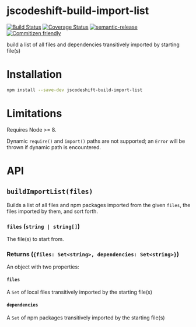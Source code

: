 # jscodeshift-build-import-list

[![Build Status](https://travis-ci.org/jedwards1211/jscodeshift-build-import-list.svg?branch=master)](https://travis-ci.org/jedwards1211/jscodeshift-build-import-list)
[![Coverage Status](https://codecov.io/gh/jedwards1211/jscodeshift-build-import-list/branch/master/graph/badge.svg)](https://codecov.io/gh/jedwards1211/jscodeshift-build-import-list)
[![semantic-release](https://img.shields.io/badge/%20%20%F0%9F%93%A6%F0%9F%9A%80-semantic--release-e10079.svg)](https://github.com/semantic-release/semantic-release)
[![Commitizen friendly](https://img.shields.io/badge/commitizen-friendly-brightgreen.svg)](http://commitizen.github.io/cz-cli/)

build a list of all files and dependencies transitively imported by starting file(s)

# Installation

```sh
npm install --save-dev jscodeshift-build-import-list
```

# Limitations

Requires Node >= 8.

Dynamic `require()` and `import()` paths are not supported; an `Error` will be
thrown if dynamic path is encountered.

# API

## `buildImportList(files)`

Builds a list of all files and npm packages imported from the given `files`,
the files imported by them, and sort forth.

### `files` (`string | string[]`)

The file(s) to start from.

### Returns (`{files: Set<string>, dependencies: Set<string>}`)

An object with two properties:

#### `files`

A `Set` of local files transitively imported by the starting file(s)

#### `dependencies`

A `Set` of npm packages transitively imported by the starting file(s)
